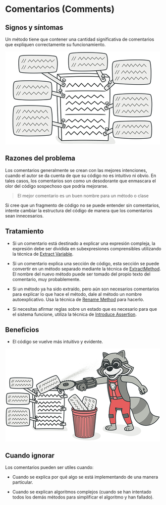 # Comentarios (Comments)

## Signos y síntomas

Un método tiene que contener una cantidad significativa de comentarios que expliquen correctamente su funcionamiento.

![](../CodeSmell/assets/comments-01.png)

## Razones del problema

Los comentarios generalmente se crean con las mejores intenciones, cuando el autor se da cuenta de que su código no es intuitivo ni obvio. En tales casos, los comentarios son como un desodorante que enmascara el olor del código sospechoso que podría mejorarse.

> El mejor comentario es un buen nombre para un método o clase

Si cree que un fragmento de código no se puede entender sin comentarios, intente cambiar la estructura del código de manera que los comentarios sean innecesarios.

## Tratamiento

* Si un comentario está destinado a explicar una expresión compleja, la expresión debe ser dividida en subexpresiones comprensibles utilizando la técnica de [Extract Variable](/RefactoringPattern/ExtractVariable.md).

* Si un comentario explica una sección de código, esta sección se puede convertir en un método separado mediante la técnica de [ExtractMethod](/RefactoringPattern/ExtractMethod.md). El nombre del nuevo método puede ser tomado del propio texto del comentario, muy probablemente.

* Si un método ya ha sido extraído, pero aún son necesarios comentarios para explicar lo que hace el método, dale al método un nombre autoexplicativo. Usa la técnica de [Rename Method](/RefactoringPattern/RenameMethod.md) para hacerlo.

* Si necesitas afirmar reglas sobre un estado que es necesario para que el sistema funcione, utiliza la técnica de [Introduce Assertion](/RefactoringPattern/IntroduceAssertion.md).

## Beneficios

* El código se vuelve más intuitivo y evidente.

![](../CodeSmell/assets/comments-02.png)

## Cuando ignorar

Los comentarios pueden ser utiles cuando:

* Cuando se explica por qué algo se está implementando de una manera particular.

* Cuando se explican algoritmos complejos (cuando se han intentado todos los demás métodos para simplificar el algoritmo y han fallado).
